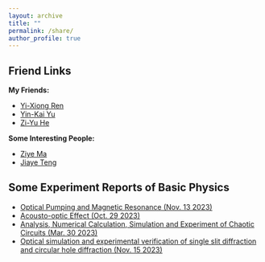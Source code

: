 ```yaml
---
layout: archive
title: ""
permalink: /share/
author_profile: true
---
```


## Friend Links

**My Friends:**

- [Yi-Xiong Ren](https://renyixiong-ai.github.io)
- [Yin-Kai Yu](https://www.yykspace.com/cn/index.html)
- [Zi-Yu He](https://ziyuhe404.github.io/)

**Some Interesting People:**

- [Ziye Ma](https://gavenma.github.io)
- [Jiaye Teng](https://www.tengjiaye.com)

## Some Experiment Reports of Basic Physics

- [Optical Pumping and Magnetic Resonance (Nov. 13 2023)](http://liyuhao.com.cn/files/ER/Optical%20Pumping%20and%20Magnetic%20Resonance%2C%20Y.H.%20Li%2C%20Nov.%2013%202023.pdf)
- [Acousto-optic Effect (Oct. 29 2023)](http://liyuhao.com.cn/files/ER/Acousto-optic%20effect%2C%20Y.H.%20Li%2C%20Oct.%2029%202023.pdf)
- [Analysis, Numerical Calculation, Simulation and Experiment of Chaotic Circuits (Mar. 30 2023)](http://liyuhao.com.cn/files/ER/Analysis%2C%20Numerical%20Calculation%2C%20Simulation%20and%20Experiment%20of%20Chaotic%20Circuits%2C%20Y.H.%20Li%2C%20Mar.%2030%202023.pdf)
- [Optical simulation and experimental verification of single slit diffraction and circular hole diffraction (Nov. 15 2023)](http://liyuhao.com.cn/files/ER/Optical%20simulation%20and%20experimental%20verification%20of%20single%20slit%20diffraction%20and%20circular%20hole%20diffraction%2C%20Y.H.%20Li%2C%20Nov.%2015%202022.pdf)